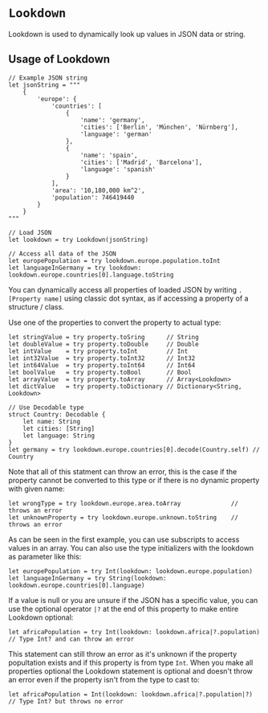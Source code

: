 # ``Lookdown``

Lookdown is used to dynamically look up values in JSON data or string.

## Usage of Lookdown

    // Example JSON string
    let jsonString = """
        {
            'europe': {
                'countries': [
                    {
                        'name': 'germany',
                        'cities': ['Berlin', 'München', 'Nürnberg'],
                        'language': 'german'
                    },
                    {
                        'name': 'spain',
                        'cities': ['Madrid', 'Barcelona'],
                        'language': 'spanish'
                    }
                ],
                'area': '10,180,000 km^2',
                'population': 746419440
            }
        }
    """

    // Load JSON
    let lookdown = try Lookdown(jsonString)

    // Access all data of the JSON
    let europePopulation = try lookdown.europe.population.toInt
    let languageInGermany = try lookdown: lookdown.europe.countries[0].language.toString

You can dynamically access all properties of loaded JSON by writing `.[Property name]`
using classic dot syntax, as if accessing a property of a structure / class.

Use one of the properties to convert the property to actual type:

    let stringValue = try property.toSring      // String
    let doubleValue = try property.toDouble     // Double
    let intValue    = try property.toInt        // Int
    let int32Value  = try property.toInt32      // Int32
    let int64Value  = try property.toInt64      // Int64
    let boolValue   = try property.toBool       // Bool
    let arrayValue  = try property.toArray      // Array<Lookdown>
    let dictValue   = try property.toDictionary // Dictionary<String, Lookdown>

    // Use Decodable type
    struct Country: Decodable {
        let name: String
        let cities: [String]
        let language: String
    }
    let germany = try lookdown.europe.countries[0].decode(Country.self) // Country

Note that all of this statment can throw an error, this is the case if the property cannot be converted to this type or
if there is no dynamic property with given name:

    let wrongType = try lookdown.europe.area.toArray              // throws an error
    let unknownProperty = try lookdown.europe.unknown.toString    // throws an error

As can be seen in the first example, you can use subscripts to access values in an array.
You can also use the type initializers with the lookdown as parameter like this:

    let europePopulation = try Int(lookdown: lookdown.europe.population)
    let languageInGermany = try String(lookdown: lookdown.europe.countries[0].language)

If a value is null or you are unsure if the JSON has a specific value, you can use the optional
operator `|?` at the end of this property to make entire Lookdown optional:

    let africaPopulation = try Int(lookdown: lookdown.africa|?.population)
    // Type Int? and can throw an error

This statement can still throw an error as it's unknown if the property popultation exists and
if this property is from type `Int`. When you make all properties optional the Lookdown
statement is optional and doesn't throw an error even if the property isn't from the type to
cast to:

    let africaPopulation = Int(lookdown: lookdown.africa|?.population|?)
    // Type Int? but throws no error

